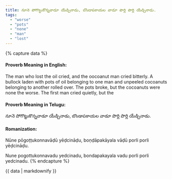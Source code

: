 ```yaml
---
title: నూనె పోగొట్టుకొన్నవాడూ యేడ్చినాడు, బొండాపకాయల వాడూ పొర్లి పొర్లి యేడ్చినాడు.
tags:
  - "worse"
  - "pots"
  - "none"
  - "man"
  - "lost"
---
```


{% capture data %}
#### Proverb Meaning in English:
The man who lost the oil cried, and the oocoanut man cried bitterly.
A bullock laden with pots of oil belonging to one man and unpeeled cocoanuts belonging to another rolled over. The pots broke, but the cocoanuts were none the worse. The first man cried quietly, but the

#### Proverb Meaning in Telugu:
నూనె పోగొట్టుకొన్నవాడూ యేడ్చినాడు, బొండాపకాయల వాడూ పొర్లి పొర్లి యేడ్చినాడు.

#### Romanization:
Nūne pōgoṭṭukonnavāḍū yēḍcināḍu, boṇḍāpakāyala vāḍū porli porli yēḍcināḍu.

Nune pogottukonnavadu yedcinadu, bondapakayala vadu porli porli yedcinadu.
{% endcapture %}

{{ data | markdownify }}

